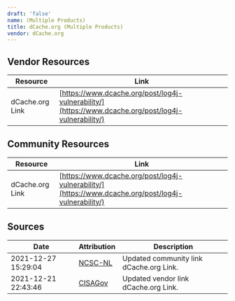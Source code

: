 ```yaml
---
draft: 'false'
name: (Multiple Products)
title: dCache.org (Multiple Products)
vendor: dCache.org
---
```


## Vendor Resources
| Resource | Link |
| --- | --- |
| dCache.org Link | [https://www.dcache.org/post/log4j-vulnerability/](https://www.dcache.org/post/log4j-vulnerability/) |

## Community Resources
| Resource | Link |
| --- | --- |
| dCache.org Link | [https://www.dcache.org/post/log4j-vulnerability/](https://www.dcache.org/post/log4j-vulnerability/) |


## Sources
| Date | Attribution | Description |
| --- | --- | --- |
| 2021-12-27 15:29:04 | [NCSC-NL](https://github.com/NCSC-NL/log4shell/blob/main/software/README.md) | Updated community link dCache.org Link.  |
| 2021-12-21 22:43:46 | [CISAGov](https://raw.githubusercontent.com/cisagov/log4j-affected-db/develop/README.md) | Updated vendor link dCache.org Link.  |
